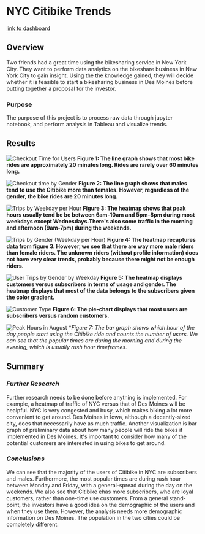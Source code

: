 # NYC Citibike Trends
[link to dashboard](https://public.tableau.com/app/profile/raima.ghosh/viz/Chal14_16580991943640/NYCCitibikeAnalytics?publish=yes)
## Overview
Two friends had a great time using the bikesharing service in New York City. They want to perform data analytics on the bikeshare business in New York City to gain insight. Using the the knowledge gained, they will decide whether it is feasible to start a bikesharing business in Des Moines before putting together a proposal for the investor. 
### Purpose
The purpose of this project is to process raw data through jupyter notebook, and perform analysis in Tableau and visualize trends. 

## Results
![Checkout Time for Users](https://user-images.githubusercontent.com/102441140/179429011-bfa067ca-466e-4a71-b822-0446dc3ae876.png)
**Figure 1: The line graph shows that most bike rides are approximately 20 minutes long. Rides are rarely over 60 minutes long.**

![Checkout time by Gender](https://user-images.githubusercontent.com/102441140/179429171-c3546b19-e787-4301-8084-a8482fda6963.png)
**Figure 2: The line graph shows that males tend to use the Citibike more than females. However, regardless of the gender, the bike rides are 20 minutes long.**

![Trips by Weekday per Hour](https://user-images.githubusercontent.com/102441140/179429055-83c5f011-c8af-4268-95f9-bca75c99277e.png)
**Figure 3: The heatmap shows that  peak hours usually tend be be between 6am-10am and 5pm-8pm during most weekdays except Wednesdays.There's also some traffic in the morning and afternoon (9am-7pm) during the weekends.**

![Trips by Gender (Weekday per Hour)](https://user-images.githubusercontent.com/102441140/179429060-10adad1f-49e2-40c4-9890-267e8cc7c9c2.png)
**Figure 4: The heatmap recaptures data from figure 3. However, we see that there are way more male riders than female riders. The unknown riders (without profile information) does not have very clear trends, probably because there might not be enough riders.**

![User Trips by Gender by Weekday](https://user-images.githubusercontent.com/102441140/179429067-c51cdfae-288e-44ef-aa1f-8ad83429ed5c.png)
**Figure 5: The heatmap displays customers versus subscribers in terms of usage and gender. The heatmap displays that most of the data belongs to the subscribers given the color gradient.**

![Customer Type](https://user-images.githubusercontent.com/102441140/179429076-b16a244e-048c-4e8e-aefc-2dac9ed671f3.png)
**Figure 6: The pie-chart displays that most users are subscribers versus random customers.**

![Peak Hours in August](https://user-images.githubusercontent.com/102441140/179429086-41be61f2-b073-49bd-bf31-621ad64234d3.png)
**Figure 7: The bar graph shows which hour of the day people start using the Citibike ride and counts the number of users. We can see that the popular times are during the morning and during the evening, which is usually rush hour timeframes.*
## Summary

### *Further Research*
Further research needs to be done before anything is implemented. For example, a heatmap of traffic of NYC versus that of Des Moines will be healpful. NYC is very congested and busy, which makes biking a lot more convenient to get around. Des Moines in Iowa, although a decently-sized city, does that necessarily have as much traffic. Another visualization is bar graph of preliminary data about how many people will ride the bikes if implemented in Des Moines. It's important to consider how many of the potential customers are interested in using bikes to get around. 


### *Conclusions*
We can see that the majority of the users of Citibike in NYC are subscribers and males. Furthermore, the most popular times are during rush hour between Monday and Friday, with a general-spread during the day on the weekends. We also see that Citibike ehas more subscribers, who are loyal customers, rather than one-time use customers. From a general stand-point, the investors have a good idea on the demographic of the users and when they use them. However, the analysis needs more demographic information on Des Moines. The population in the two cities could be completely different. 
